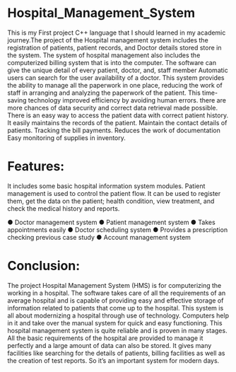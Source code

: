 # Hospital_Management_System
This is my First project C++ language that I should learned in my academic journey.The project of the Hospital management system includes the registration of patients,
patient records, and Doctor details stored store in the system. The system of hospital
management also includes the computerized billing system that is into the computer.
The software can give the unique detail of every patient, doctor, and, staff member
Automatic users can search for the user availability of a doctor. This system provides
the ability to manage all the paperwork in one place, reducing the work of staff in
arranging and analyzing the paperwork of the patient. This time-saving technology
improved efficiency by avoiding human errors. there are more chances of data
security and correct data retrieval made possible. There is an easy way to access the
patient data with correct patient history.
It easily maintains the records of the patient.
Maintain the contact details of patients.
Tracking the bill payments.
Reduces the work of documentation
Easy monitoring of supplies in inventory.

# Features:
It includes some basic hospital information system modules. Patient management is
used to control the patient flow. It can be used to register them, get the data on the
patient; health condition, view treatment, and check the medical history and reports.

● Doctor management system
● Patient management system
● Takes appointments easily
● Doctor scheduling system
● Provides a prescription checking previous case study
● Account management system

# Conclusion:
The project Hospital Management System (HMS) is for computerizing the working in
a hospital. The software takes care of all the requirements of an average hospital and
is capable of providing easy and effective storage of information related to patients
that come up to the hospital.
This system is all about modernizing a hospital through use of technology. Computers
help in it and take over the manual system for quick and easy functioning. This
hospital management system is quite reliable and is proven in many stages. All the
basic requirements of the hospital are provided to manage it perfectly and a large
amount of data can also be stored. It gives many facilities like searching for the details
of patients, billing facilities as well as the creation of test reports. So it’s an important
system for modern days.
